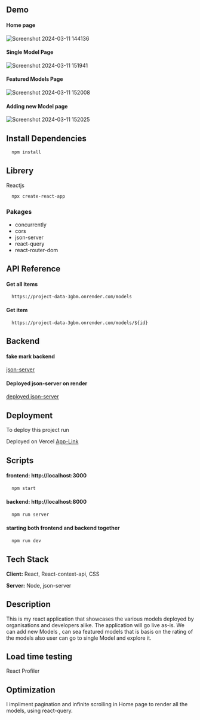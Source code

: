 ## Demo
#### Home page
![Screenshot 2024-03-11 144136](https://github.com/manisshhhhh/Altan-ass/assets/102871173/f786a7f8-86d6-4838-998a-c40413f25a60)
#### Single Model Page
![Screenshot 2024-03-11 151941](https://github.com/manisshhhhh/Altan-ass/assets/102871173/e0742ab0-bf39-4590-993c-5c57ebcfdd12)
#### Featured Models Page
![Screenshot 2024-03-11 152008](https://github.com/manisshhhhh/Altan-ass/assets/102871173/b650f728-b23f-4331-ba60-33f6163338a1)
#### Adding new Model page
![Screenshot 2024-03-11 152025](https://github.com/manisshhhhh/Altan-ass/assets/102871173/66d1f1f7-fd78-4a2f-9652-5ff5242f0d7e)


## Install Dependencies 

```bash
  npm install
```

## Librery

Reactjs
```bash
  npx create-react-app
```


### Pakages
- concurrently
- cors
- json-server
- react-query
- react-router-dom


## API Reference

#### Get all items

```http
  https://project-data-3gbm.onrender.com/models
```


#### Get item

```http
  https://project-data-3gbm.onrender.com/models/${id}
```

## Backend 
#### fake mark backend 
[json-server](https://www.npmjs.com/package/json-server)

#### Deployed json-server on render
[deployed json-server](https://project-data-3gbm.onrender.com/)




## Deployment

To deploy this project run

Deployed on Vercel
[App-Link](https://altan-ass.vercel.app/)


## Scripts
#### frontend: http://localhost:3000
```bash
  npm start
```

#### backend: http://localhost:8000
```bash
  npm run server
```

#### starting both frontend and backend together
```bash
  npm run dev
```
## Tech Stack

**Client:** React, React-context-api, CSS

**Server:** Node, json-server


## Description

This is my react application that showcases the various models deployed by organisations and developers alike. The application will go live as-is. We can add new Models , can sea featured models that is basis on the rating of the models also user can go to single Model and explore it.


## Load time testing
React Profiler

## Optimization
I impliment pagination and infinite scrolling in Home page to render all the models, using react-query.
